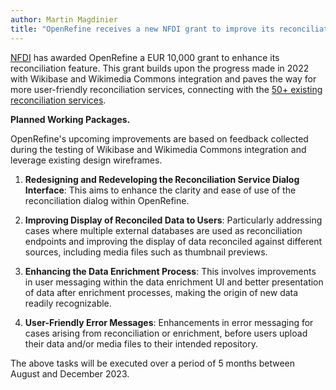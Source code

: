 ```yaml
---
author: Martin Magdinier
title: "OpenRefine receives a new NFDI grant to improve its reconciliation features"
---
```

[NFDI](https://www.nfdi.de/?lang=en) has awarded OpenRefine a EUR 10,000 grant to enhance its reconciliation feature. This grant builds upon the progress made in 2022 with Wikibase and Wikimedia Commons integration and paves the way for more user-friendly reconciliation services, connecting with the [50+ existing reconciliation services](https://reconciliation-api.github.io/testbench/#/).

<!--truncate-->
**Planned Working Packages.**

OpenRefine's upcoming improvements are based on feedback collected during the testing of Wikibase and Wikimedia Commons integration and leverage existing design wireframes.

1. **Redesigning and Redeveloping the Reconciliation Service Dialog Interface**: This aims to enhance the clarity and ease of use of the reconciliation dialog within OpenRefine.

2. **Improving Display of Reconciled Data to Users**: Particularly addressing cases where multiple external databases are used as reconciliation endpoints and improving the display of data reconciled against different sources, including media files such as thumbnail previews.

3. **Enhancing the Data Enrichment Process**: This involves improvements in user messaging within the data enrichment UI and better presentation of data after enrichment processes, making the origin of new data readily recognizable.

4. **User-Friendly Error Messages**: Enhancements in error messaging for cases arising from reconciliation or enrichment, before users upload their data and/or media files to their intended repository.

The above tasks will be executed over a period of 5 months between August and December 2023.
